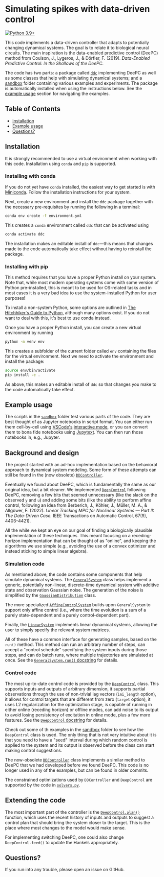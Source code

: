 # Simulating spikes with data-driven control

[![Python 3.9+](https://img.shields.io/badge/python-3.9+-red.svg)](https://www.python.org/downloads/release/python-390/)

This code implements a data-driven controller that adapts to potentially changing
dynamical systems. The goal is to relate it to biological neural circuits. The main
inspiration is the data-enabled predictive control (DeePC) method from Coulson, J.,
Lygeros, J., & Dörfler, F. (2019). *Data-Enabled Predictive Control: In the Shallows of
the DeePC*.

The code has two parts: a package called [`ddc`](src/ddc) implementing DeePC as well as
some classes that help with simulating dynamical systems; and a [sandbox](sandbox)
folder containing various examples and experiments. The package is automatically
installed when using the instructions below. See the [example usage](#example-usage)
section for navigating the examples.

## Table of Contents

- [Installation](#installation)
- [Example usage](#example-usage)
- [Questions?](#questions)

## Installation

It is strongly recommended to use a virtual environment when working with this code.
Installation using `conda` and `pip` is supported.

### Installing with conda

If you do not yet have `conda` installed, the easiest way to get started is with
[Miniconda](https://docs.conda.io/en/latest/miniconda.html). Follow the installation
instructions for your system.

Next, create a new environment and install the `ddc` package together with the necessary
pre-requisites by running the following in a terminal:

```sh
conda env create -f environment.yml
```

This creates a `conda` environment called `ddc` that can be activated using

```sh
conda activate ddc
```

The installation makes an editable install of `ddc`—this means that changes made to the
code automatically take effect without having to reinstall the package.

### Installing with pip

This method requires that you have a proper Python install on your system. Note that,
while most modern operating systems come with some version of Python pre-installed, this
is meant to be used for OS-related tasks and in most cases it is a very bad idea to use
the system-installed Python for user purposes!

To install a non-system Python, some options are outlined in
[The Hitchhiker's Guide to Python](https://docs.python-guide.org/starting/installation/#installation-guides),
although many options exist. If you do not want to deal with this, it's best to use
conda instead.

Once you have a proper Python install, you can create a new virtual environment by
running
```sh
python -m venv env
```

This creates a subfolder of the current folder called `env` containing the files for the
virtual environment. Next we need to activate the environment and install the package:

```sh
source env/bin/activate
pip install -e .
```

As above, this makes an editable install of `ddc` so that changes you make to the code
automatically take effect.

## Example usage

The scripts in the [`sandbox`](sandbox) folder test various parts of the code. They are
best thought of as Jupyter notebooks in script format. You can either run them
cell-by-cell using [VSCode's](https://code.visualstudio.com/)
[interactive mode](https://code.visualstudio.com/docs/python/jupyter-support-py), or you
can convert them to bona fide notebooks using
[Jupytext](https://github.com/mwouts/jupytext). You can then run those notebooks in,
e.g., Jupyter.

## Background and design

The project started with an ad-hoc implementation based on the behavioral approach to
dynamical system modeling. Some form of these attempts can still be found in the (now
obsolete) [`DDController`](src/ddc/dd_controller.py).

Eventually we found about DeePC, which is fundamentally the same as our original idea,
but a bit cleaner. We implemented [`DeepControl`](src/ddc/deepc.py) following DeePC,
removing a few bits that seemed unnecessary (like the slack on the observed `y` and `u`)
and adding some bits (like the ability to perform affine control, following an idea
from Berberich, J., Köhler, J., Müller, M. A., & Allgöwer, F. (2022). *Linear Tracking
MPC for Nonlinear Systems — Part II: The Data-Driven Case.* IEEE Transactions on
Automatic Control, 67(9), 4406–4421).

All the while we kept an eye on our goal of finding a biologically plausible
implementation of these techniques. This meant focusing on a receding-horizon
implementation that can be thought of as "online", and keeping the algorithms we use
simple (e.g., avoiding the use of a convex optimizer and instead sticking to simple
linear algebra).

### Simulation code

As mentioned above, the code contains some components that help simulate dynamical
systems. The [`GeneralSystem`](src/ddc/general_system.py) class helps implement a
generic, potentially non-linear, discrete-time dynamical system with additive state and
observation Gaussian noise. The generation of the noise is simplified by the
[`GaussianDistribution`](src/ddc/gauss.py) class.

The more specialized [`AffineControlSystem`](src/ddc/general_system.py) builds upon
`GeneralSystem` to support only affine control (i.e., where the time evolution is a sum
of a purely state-dependent and a purely control-dependent part).

Finally, the [`LinearSystem`](src/ddc/linear_system.py) implements linear dynamical
systems, allowing the user to simply specify the relevant system matrices.

All of these have a common interface for generating samples, based on the `run()`
method. This method can run an arbitrary number of steps, can accept a "control
schedule" specifying the system inputs during those steps, and can do batch runs, where
multiple trajectories are simulated at once. See the
[`GeneralSystem.run()` docstring](src/ddc/general_system.py) for details.

### Control code

The most up-to-date control code is provided by the [`DeepControl`](src/ddc/deepc.py)
class. This supports inputs and outputs of arbitrary dimension, it supports partial
observations through the use of non-trivial lag vectors (`ini_length` option), it
allows for control targets that are different from zero (`target` option), it uses
L2 regularization for the optimization stage, is capable of running in either online
(receding horizon) or offline modes, can add noise to its output to avoid losing
persistency of excitation in online mode, plus a few more features. See the
[`DeepControl` docstring](src/ddc/deepc.py) for details.

Check out some of th examples in the [sandbox](sandbox) folder to see how the
`DeepControl` class is used. The only thing that is not very intuitive about it is that
you need to have a "seed" interval during which random control is applied to the system
and its output is observed before the class can start making control suggestions.

The now-obsolete [`DDController`](src/ddc/dd_controller.py) class implements a similar
method to DeePC that we had developed before we found DeePC. This code is no longer used
in any of the examples, but can be found in older commits.

The constrained optimizations used by `DDController` and `DeepControl` are supported by
the code in [`solvers.py`](src/ddc/solvers.py).

## Extending the code

The most important part of the controller is the [`DeepControl.plan()`](src/ddc/deepc.py)
function, which uses the recent history of inputs and outputs to suggest a control plan
that should bring the system closer to the target. This is the place where most changes
to the model would make sense.

For implementing switching DeePC, one could also change `DeepControl.feed()` to update
the Hankels appropriately.

## Questions?

If you run into any trouble, please open an issue on GitHub.

